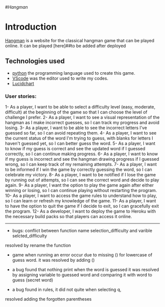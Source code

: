 #_Hangman_

# Introduction

[Hangman](https://github.com/syricano/hangman) is a website for the classical hangman game that can be played online. It can be played [here]##to be added after deployed 

## Technologies used
- [python](https://www.python.org/) the programming language used to create this game.
- [VScode](https://code.visualstudio.com/) was the editor used to write my codes.
- [Lucidchart](https://lucid.app/lucidchart/fa9b2743-5bf5-4d84-9b61-a6478f78a67f/edit?viewport_loc=-634%2C-65%2C2466%2C1223%2C0_0&invitationId=inv_c279b1c0-6d04-4edb-acc5-1f045c1c60c4)


### User stories:

1- As a player, I want to be able to select a difficulty level (easy, moderate, difficult) at the beginning of the game so that I can choose the level of challenge I prefer.
2- As a player, I want to see a visual representation of the hangman as I make incorrect guesses, so I can track my progress and avoid losing.
3- As a player, I want to be able to see the incorrect letters I've guessed so far, so I can avoid repeating them.
4- As a player, I want to see the current status of the word I'm trying to guess, with blanks for letters I haven't guessed yet, so I can better guess the word.
5- As a player, I want to know if my guess is correct and see the updated word if I guessed correctly, so I can continue making progress.
6- As a player, I want to know if my guess is incorrect and see the hangman drawing progress if I guessed wrong, so I can keep track of my remaining attempts.
7- As a player, I want to be informed  if I win the game by correctly guessing the word, so I can celebrate my victory.
8- As a player, I want to be notified if I lose the game by running out of attempts, so I can see the correct word and decide to play again.
9- As a player, I want the option to play the game again after either winning or losing, so I can continue playing without restarting the program.
10- As a player, I want to access the game rules to understand how to play, so I can learn or refresh my knowledge of the game.
11- As a player, I want to have the option to quit the game if I decide to exit, so I can gracefully exit the program.
12- As a developer, I want to deploy the game to Heroku with the necessary build packs so that players can access it online.

---


- bugs: conflict between function name selection_difficulty and varible selcted_difficulty

resolved by rename the function
- game when running an error occur due to missing () for lowercase of guess word.
it was resolved by adding ()

- a bug found that nothing print when the word is guessed
it was resolved by assigning variable to guessed word and comparing it with word to guess (secret word)

- a bug found in rules, it did not quite when selecting q, 

resolved adding the forgotten parentheses 